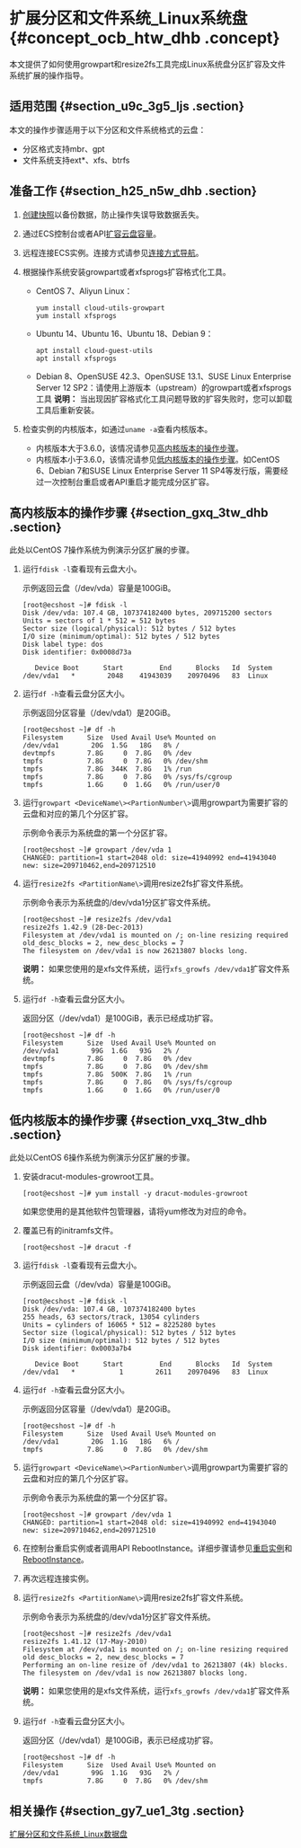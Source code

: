 # 扩展分区和文件系统\_Linux系统盘 {#concept_ocb_htw_dhb .concept}

本文提供了如何使用growpart和resize2fs工具完成Linux系统盘分区扩容及文件系统扩展的操作指导。

## 适用范围 {#section_u9c_3g5_ljs .section}

本文的操作步骤适用于以下分区和文件系统格式的云盘：

-   分区格式支持mbr、gpt
-   文件系统支持ext\*、xfs、btrfs

## 准备工作 {#section_h25_n5w_dhb .section}

1.  [创建快照](cn.zh-CN/快照/使用快照/创建快照.md#)以备份数据，防止操作失误导致数据丢失。
2.  通过ECS控制台或者API[扩容云盘容量](cn.zh-CN/块存储/云盘/扩容云盘/离线扩容云盘.md#)。
3.  远程连接ECS实例。连接方式请参见[连接方式导航](../../../../cn.zh-CN/实例/连接实例/连接方式导航.md#)。
4.  根据操作系统安装growpart或者xfsprogs扩容格式化工具。

    -   CentOS 7、Aliyun Linux：

        ``` {#codeblock_lnb_89n_iih}
        yum install cloud-utils-growpart
        yum install xfsprogs
        ```

    -   Ubuntu 14、Ubuntu 16、Ubuntu 18、Debian 9：

        ``` {#codeblock_x6x_nv9_rlb}
        apt install cloud-guest-utils
        apt install xfsprogs
        ```

    -   Debian 8、OpenSUSE 42.3、OpenSUSE 13.1、SUSE Linux Enterprise Server 12 SP2：请使用上游版本（upstream）的growpart或者xfsprogs工具
    **说明：** 当出现因扩容格式化工具问题导致的扩容失败时，您可以卸载工具后重新安装。

5.  检查实例的内核版本，如通过`uname -a`查看内核版本。
    -   内核版本大于3.6.0，该情况请参见[高内核版本的操作步骤](#section_gxq_3tw_dhb)。
    -   内核版本小于3.6.0，该情况请参见[低内核版本的操作步骤](#section_vxq_3tw_dhb)。如CentOS 6、Debian 7和SUSE Linux Enterprise Server 11 SP4等发行版，需要经过一次控制台重启或者API重启才能完成分区扩容。

## 高内核版本的操作步骤 {#section_gxq_3tw_dhb .section}

此处以CentOS 7操作系统为例演示分区扩展的步骤。

1.  运行`fdisk -l`查看现有云盘大小。

    示例返回云盘（/dev/vda）容量是100GiB。

    ``` {#codeblock_2wt_omi_qd8}
    [root@ecshost ~]# fdisk -l
    Disk /dev/vda: 107.4 GB, 107374182400 bytes, 209715200 sectors
    Units = sectors of 1 * 512 = 512 bytes
    Sector size (logical/physical): 512 bytes / 512 bytes
    I/O size (minimum/optimal): 512 bytes / 512 bytes
    Disk label type: dos
    Disk identifier: 0x0008d73a
    
       Device Boot      Start         End      Blocks   Id  System
    /dev/vda1   *        2048    41943039    20970496   83  Linux
    ```

2.  运行`df -h`查看云盘分区大小。

    示例返回分区容量（/dev/vda1）是20GiB。

    ``` {#codeblock_ui3_rtz_duk}
    [root@ecshost ~]# df -h
    Filesystem      Size  Used Avail Use% Mounted on
    /dev/vda1        20G  1.5G   18G   8% /
    devtmpfs        7.8G     0  7.8G   0% /dev
    tmpfs           7.8G     0  7.8G   0% /dev/shm
    tmpfs           7.8G  344K  7.8G   1% /run
    tmpfs           7.8G     0  7.8G   0% /sys/fs/cgroup
    tmpfs           1.6G     0  1.6G   0% /run/user/0
    ```

3.  运行`growpart <DeviceName\><PartionNumber\>`调用growpart为需要扩容的云盘和对应的第几个分区扩容。

    示例命令表示为系统盘的第一个分区扩容。

    ``` {#codeblock_5j1_isw_vt9}
    [root@ecshost ~]# growpart /dev/vda 1
    CHANGED: partition=1 start=2048 old: size=41940992 end=41943040 new: size=209710462,end=209712510
    ```

4.  运行`resize2fs <PartitionName\>`调用resize2fs扩容文件系统。

    示例命令表示为系统盘的/dev/vda1分区扩容文件系统。

    ``` {#codeblock_ojc_rie_69u}
    [root@ecshost ~]# resize2fs /dev/vda1
    resize2fs 1.42.9 (28-Dec-2013)
    Filesystem at /dev/vda1 is mounted on /; on-line resizing required
    old_desc_blocks = 2, new_desc_blocks = 7
    The filesystem on /dev/vda1 is now 26213807 blocks long.
    ```

    **说明：** 如果您使用的是xfs文件系统，运行`xfs_growfs /dev/vda1`扩容文件系统。

5.  运行`df -h`查看云盘分区大小。

    返回分区（/dev/vda1）是100GiB，表示已经成功扩容。

    ``` {#codeblock_dxd_5wk_ijc}
    [root@ecshost ~]# df -h
    Filesystem      Size  Used Avail Use% Mounted on
    /dev/vda1        99G  1.6G   93G   2% /
    devtmpfs        7.8G     0  7.8G   0% /dev
    tmpfs           7.8G     0  7.8G   0% /dev/shm
    tmpfs           7.8G  500K  7.8G   1% /run
    tmpfs           7.8G     0  7.8G   0% /sys/fs/cgroup
    tmpfs           1.6G     0  1.6G   0% /run/user/0
    ```


## 低内核版本的操作步骤 {#section_vxq_3tw_dhb .section}

此处以CentOS 6操作系统为例演示分区扩展的步骤。

1.  安装dracut-modules-growroot工具。

    ``` {#codeblock_spo_ed5_l62}
    [root@ecshost ~]# yum install -y dracut-modules-growroot
    ```

    如果您使用的是其他软件包管理器，请将yum修改为对应的命令。

2.  覆盖已有的initramfs文件。

    ``` {#codeblock_fez_t5m_qh6}
    [root@ecshost ~]# dracut -f
    ```

3.  运行`fdisk -l`查看现有云盘大小。

    示例返回云盘（/dev/vda）容量是100GiB。

    ``` {#codeblock_89d_7qe_lf3}
    [root@ecshost ~]# fdisk -l
    Disk /dev/vda: 107.4 GB, 107374182400 bytes
    255 heads, 63 sectors/track, 13054 cylinders
    Units = cylinders of 16065 * 512 = 8225280 bytes
    Sector size (logical/physical): 512 bytes / 512 bytes
    I/O size (minimum/optimal): 512 bytes / 512 bytes
    Disk identifier: 0x0003a7b4
    
       Device Boot      Start         End      Blocks   Id  System
    /dev/vda1   *           1        2611    20970496   83  Linux
    ```

4.  运行`df -h`查看云盘分区大小。

    示例返回分区容量（/dev/vda1）是20GiB。

    ``` {#codeblock_0fw_5w3_4d9}
    [root@ecshost ~]# df -h
    Filesystem      Size  Used Avail Use% Mounted on
    /dev/vda1        20G  1.1G   18G   6% /
    tmpfs           7.8G     0  7.8G   0% /dev/shm
    ```

5.  运行`growpart <DeviceName\><PartionNumber\>`调用growpart为需要扩容的云盘和对应的第几个分区扩容。

    示例命令表示为系统盘的第一个分区扩容。

    ``` {#codeblock_6lb_aln_3fy}
    [root@ecshost ~]# growpart /dev/vda 1
    CHANGED: partition=1 start=2048 old: size=41940992 end=41943040 new: size=209710462,end=209712510
    ```

6.  在控制台重启实例或者调用API RebootInstance。详细步骤请参见[重启实例](../../../../cn.zh-CN/实例/管理实例/重启实例.md#)和[RebootInstance](../../../../cn.zh-CN/API参考/实例/RebootInstance.md#)。
7.  再次远程连接实例。
8.  运行`resize2fs <PartitionName\>`调用resize2fs扩容文件系统。

    示例命令表示为系统盘的/dev/vda1分区扩容文件系统。

    ``` {#codeblock_9ma_xwj_r94}
    [root@ecshost ~]# resize2fs /dev/vda1
    resize2fs 1.41.12 (17-May-2010)
    Filesystem at /dev/vda1 is mounted on /; on-line resizing required
    old desc_blocks = 2, new_desc_blocks = 7
    Performing an on-line resize of /dev/vda1 to 26213807 (4k) blocks.
    The filesystem on /dev/vda1 is now 26213807 blocks long.
    ```

    **说明：** 如果您使用的是xfs文件系统，运行`xfs_growfs /dev/vda1`扩容文件系统。

9.  运行`df -h`查看云盘分区大小。

    返回分区（/dev/vda1）是100GiB，表示已经成功扩容。

    ``` {#codeblock_x71_1oh_4rb}
    [root@ecshost ~]# df -h
    Filesystem      Size  Used Avail Use% Mounted on
    /dev/vda1        99G  1.1G   93G   2% /
    tmpfs           7.8G     0  7.8G   0% /dev/shm
    ```


## 相关操作 {#section_gy7_ue1_3tg .section}

[扩展分区和文件系统\_Linux数据盘](cn.zh-CN/块存储/云盘/扩容云盘/扩展分区和文件系统_Linux数据盘.md#)

